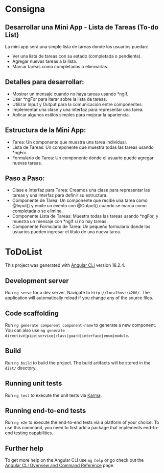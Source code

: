 # Consigna
## Desarrollar una Mini App - Lista de Tareas (To-do List)
La mini app será una simple lista de tareas donde los usuarios puedan:
* Ver una lista de tareas con su estado (completada o pendiente).
* Agregar nuevas tareas a la lista.
* Marcar tareas como completadas o eliminarlas.

## Detalles para desarrollar:
* Mostrar un mensaje cuando no haya tareas usando *ngIf.
* Usar *ngFor para iterar sobre la lista de tareas.
* Utilizar Input y Output para la comunicación entre componentes.
* Implementar una clase y una interfaz para representar una tarea.
* Aplicar algunos estilos simples para mejorar la apariencia.


## Estructura de la Mini App:
* Tarea: Un componente que muestra una tarea individual.
* Lista de Tareas: Un componente que muestra todas las tareas usando *ngFor.
* Formulario de Tarea: Un componente donde el usuario puede agregar nuevas tareas.


## Paso a Paso:
* Clase e Interfaz para Tarea: Creamos una clase para representar las tareas y una interfaz para definir su estructura.
* Componente de Tarea: Un componente que recibe una tarea como @Input() y emite un evento con @Output() cuando se marca como completada o se elimina.
* Componente Lista de Tareas: Muestra todas las tareas usando *ngFor, y muestra un mensaje con *ngIf si no hay tareas.
* Componente Formulario de Tarea: Un pequeño formulario donde los usuarios pueden ingresar el título de una nueva tarea.



# ToDoList

This project was generated with [Angular CLI](https://github.com/angular/angular-cli) version 18.2.4.

## Development server

Run `ng serve` for a dev server. Navigate to `http://localhost:4200/`. The application will automatically reload if you change any of the source files.

## Code scaffolding

Run `ng generate component component-name` to generate a new component. You can also use `ng generate directive|pipe|service|class|guard|interface|enum|module`.

## Build

Run `ng build` to build the project. The build artifacts will be stored in the `dist/` directory.

## Running unit tests

Run `ng test` to execute the unit tests via [Karma](https://karma-runner.github.io).

## Running end-to-end tests

Run `ng e2e` to execute the end-to-end tests via a platform of your choice. To use this command, you need to first add a package that implements end-to-end testing capabilities.

## Further help

To get more help on the Angular CLI use `ng help` or go check out the [Angular CLI Overview and Command Reference](https://angular.dev/tools/cli) page.
